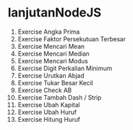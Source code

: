 # lanjutanNodeJS

1.  Exercise Angka Prima
2.  Exercise Faktor Persekutuan Terbesar
3.  Exercise Mencari Mean
4.  Exercise Mencari Median
5.  Exercise Mencari Modus
6.  Exercise Digit Perkalian Minimum
7.  Exercise Urutkan Abjad
8.  Exercise Tukar Besar Kecil
9.  Exercise Check AB
10. Exercise Tambah Dash / Strip
11. Exercise Ubah Kapital
12. Exercise Ubah Huruf
13. Exercise Hitung Huruf